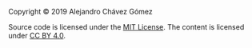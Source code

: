 Copyright © 2019 Alejandro Chávez Gómez

Source code is licensed under the <a href="https://opensource.org/licenses/mit-license.html">MIT License</a>. 
The content is licensed under <a href="https://creativecommons.org/licenses/by/4.0/">CC BY 4.0</a>.

